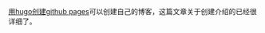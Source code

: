 [用hugo创建github pages](https://youngkin.github.io/post/createafreeblogsite/)可以创建自己的博客，这篇文章关于创建介绍的已经很详细了。



